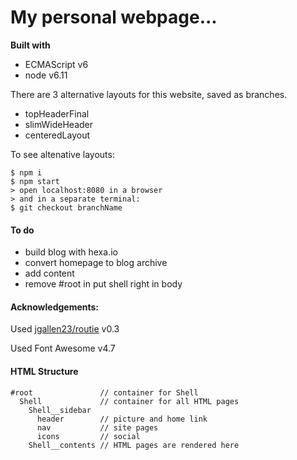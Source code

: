 # My personal webpage...

**Built with**
+ ECMAScript v6
+ node v6.11

There are 3 alternative layouts for this website, saved as branches.
+ topHeaderFinal
+ slimWideHeader
+ centeredLayout

To see altenative layouts:
```
$ npm i
$ npm start
> open localhost:8080 in a browser
> and in a separate terminal:
$ git checkout branchName
```

#### To do
+ build blog with hexa.io
+ convert homepage to blog archive
+ add content
+ remove #root in put shell right in body

#### Acknowledgements:
Used [jgallen23/routie](https://github.com/jgallen23/routie) v0.3

Used Font Awesome v4.7


#### HTML Structure
```
#root               // container for Shell
  Shell             // container for all HTML pages
    Shell__sidebar
      header        // picture and home link
      nav           // site pages
      icons         // social
    Shell__contents // HTML pages are rendered here
```
